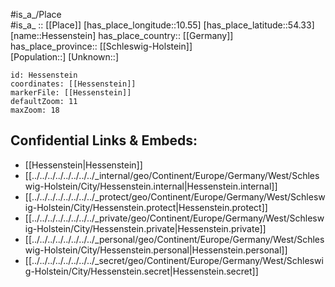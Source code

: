 ﻿---
location: [54.33,10.55] 
mapzoom: [7,12] 
mapmarker: city 
type: City
tags:
- geo/City


SpocWebEntityId: 30928
isDeleted: false
confidential: public

---
#is_a_/Place  
#is_a_ :: [[Place]] 
[has_place_longitude::10.55] 
[has_place_latitude::54.33] 
[name::Hessenstein] 
has_place_country:: [[Germany]]  
has_place_province:: [[Schleswig-Holstein]]  
[Population::] 
[Unknown::] 


```leaflet
id: Hessenstein
coordinates: [[Hessenstein]] 
markerFile: [[Hessenstein]] 
defaultZoom: 11 
maxZoom: 18
```


## Confidential Links & Embeds: 
- [[Hessenstein|Hessenstein]]  
- [[../../../../../../../../_internal/geo/Continent/Europe/Germany/West/Schleswig-Holstein/City/Hessenstein.internal|Hessenstein.internal]] 
- [[../../../../../../../../_protect/geo/Continent/Europe/Germany/West/Schleswig-Holstein/City/Hessenstein.protect|Hessenstein.protect]] 
- [[../../../../../../../../_private/geo/Continent/Europe/Germany/West/Schleswig-Holstein/City/Hessenstein.private|Hessenstein.private]] 
- [[../../../../../../../../_personal/geo/Continent/Europe/Germany/West/Schleswig-Holstein/City/Hessenstein.personal|Hessenstein.personal]] 
- [[../../../../../../../../_secret/geo/Continent/Europe/Germany/West/Schleswig-Holstein/City/Hessenstein.secret|Hessenstein.secret]] 
